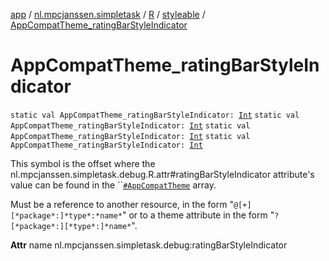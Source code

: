 [app](../../../index.md) / [nl.mpcjanssen.simpletask](../../index.md) / [R](../index.md) / [styleable](index.md) / [AppCompatTheme_ratingBarStyleIndicator](.)

# AppCompatTheme_ratingBarStyleIndicator

`static val AppCompatTheme_ratingBarStyleIndicator: `[`Int`](https://kotlinlang.org/api/latest/jvm/stdlib/kotlin/-int/index.html)
`static val AppCompatTheme_ratingBarStyleIndicator: `[`Int`](https://kotlinlang.org/api/latest/jvm/stdlib/kotlin/-int/index.html)
`static val AppCompatTheme_ratingBarStyleIndicator: `[`Int`](https://kotlinlang.org/api/latest/jvm/stdlib/kotlin/-int/index.html)
`static val AppCompatTheme_ratingBarStyleIndicator: `[`Int`](https://kotlinlang.org/api/latest/jvm/stdlib/kotlin/-int/index.html)

This symbol is the offset where the nl.mpcjanssen.simpletask.debug.R.attr#ratingBarStyleIndicator attribute's value can be found in the ``[`#AppCompatTheme`](-app-compat-theme.md) array.

Must be a reference to another resource, in the form "`@[+][*package*:]*type*:*name*`" or to a theme attribute in the form "`?[*package*:][*type*:]*name*`".

**Attr**
name nl.mpcjanssen.simpletask.debug:ratingBarStyleIndicator

